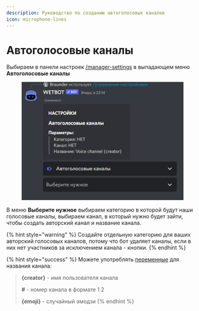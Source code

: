 ```yaml
---
description: Руководство по созданию автоголосовых каналов
icon: microphone-lines
---
```


# Автоголосовые каналы

Выбираем в панели настроек [/manager-settings](../commands/admins.md) в выпадающем меню **Автоголосовые каналы**

<figure><img src="../.gitbook/assets/изображение_2022-10-20_004728806.png" alt=""><figcaption></figcaption></figure>

В меню **Выберите нужное** выбираем категорию в которой будут наши голосовые каналы, выбираем канал, в который нужно будет зайти, чтобы создать авторский канал и название канала.

{% hint style="warning" %}
Создайте отдельную категорию для ваших авторский голосовых каналов, потому что бот удаляет каналы, если в них нет участников за исключением канала - кнопки.
{% endhint %}

{% hint style="success" %}
Можете употреблять [переменные](../variables/avc.md) для названия канала:

> **{creator}** - имя пользователя канала
>
> **#** - номер канала в формате 1 2
>
> **{emoji}** - случайный эмодзи
{% endhint %}
